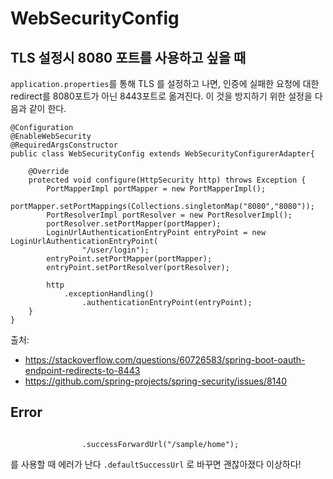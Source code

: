 # WebSecurityConfig
 
## TLS 설정시 8080 포트를 사용하고 싶을 때

`application.properties`를 통해 TLS 를 설정하고 나면, 인증에 실패한 요청에 대한 redirect를 8080포트가 아닌 8443포트로 옮겨진다. 이 것을 방지하기 위한 설정을 다음과 같이 한다.

```
@Configuration
@EnableWebSecurity
@RequiredArgsConstructor
public class WebSecurityConfig extends WebSecurityConfigurerAdapter{
 
    @Override
    protected void configure(HttpSecurity http) throws Exception {
        PortMapperImpl portMapper = new PortMapperImpl();
        portMapper.setPortMappings(Collections.singletonMap("8080","8080"));
        PortResolverImpl portResolver = new PortResolverImpl();
        portResolver.setPortMapper(portMapper);
        LoginUrlAuthenticationEntryPoint entryPoint = new LoginUrlAuthenticationEntryPoint(
                "/user/login");
        entryPoint.setPortMapper(portMapper);
        entryPoint.setPortResolver(portResolver);

        http
            .exceptionHandling()
                .authenticationEntryPoint(entryPoint);
    }
}
```

출처: 
- https://stackoverflow.com/questions/60726583/spring-boot-oauth-endpoint-redirects-to-8443
- https://github.com/spring-projects/spring-security/issues/8140


## Error

```

                .successForwardUrl("/sample/home");
```
를 사용할 때 에러가 난다
`.defaultSuccessUrl` 로 바꾸면 괜찮아졌다
이상하다!
